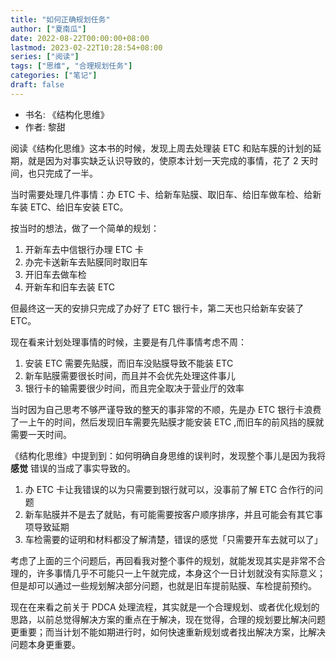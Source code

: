 ```yaml
---
title: "如何正确规划任务"
author: ["夏南瓜"]
date: 2022-08-22T00:00:00+08:00
lastmod: 2023-02-22T10:28:54+08:00
series: ["阅读"]
tags: ["思维", "合理规划任务"]
categories: ["笔记"]
draft: false
---
```


-   书名: 《结构化思维》
-   作者: 黎甜

阅读《结构化思维》这本书的时候，发现上周去处理装 ETC 和贴车膜的计划的延期，就是因为对事实缺乏认识导致的，使原本计划一天完成的事情，花了 2 天时间，也只完成了一半。

当时需要处理几件事情：办 ETC 卡、给新车贴膜、取旧车、给旧车做车检、给新车装 ETC、给旧车安装 ETC。

按当时的想法，做了一个简单的规划：

1.  开新车去中信银行办理 ETC 卡
2.  办完卡送新车去贴膜同时取旧车
3.  开旧车去做车检
4.  开新车和旧车去装 ETC

但最终这一天的安排只完成了办好了 ETC 银行卡，第二天也只给新车安装了 ETC。

现在看来计划处理事情的时候，主要是有几件事情考虑不周：

1.  安装 ETC 需要先贴膜，而旧车没贴膜导致不能装 ETC
2.  新车贴膜需要很长时间，而且并不会优先处理这件事儿
3.  银行卡的输需要很少时间，而且完全取决于营业厅的效率

当时因为自己思考不够严谨导致的整天的事非常的不顺，先是办 ETC 银行卡浪费了一上午的时间，然后发现旧车需要先贴膜才能安装 ETC ,而旧车的前风挡的膜就需要一天时间。

《结构化思维》中提到到：如何明确自身思维的误判时，发现整个事儿是因为我将 **感觉** 错误的当成了事实导致的。

1.  办 ETC 卡让我错误的以为只需要到银行就可以，没事前了解 ETC 合作行的问题
2.  新车贴膜并不是去了就贴，有可能需要按客户顺序排序，并且可能会有其它事项导致延期
3.  车检需要的证明和材料都没了解清楚，错误的感觉「只需要开车去就可以了」

考虑了上面的三个问题后，再回看我对整个事件的规划，就能发现其实是非常不合理的，许多事情几乎不可能只一上午就完成，本身这个一日计划就没有实际意义；但是却可以通过一些规划解决部分问题，也就是旧车提前贴膜、车检提前预约。

现在在来看之前关于 PDCA 处理流程，其实就是一个合理规划、或者优化规划的思路，以前总觉得解决方案的重点在于解决，现在觉得，合理的规划要比解决问题更重要；而当计划不能如期进行时，如何快速重新规划或者找出解决方案，比解决问题本身更重要。
